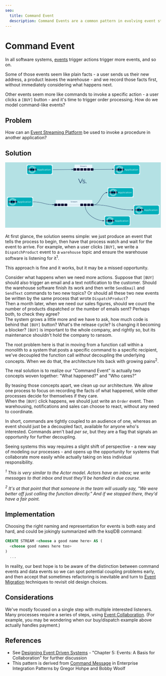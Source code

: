 ```yaml
---
seo:
  title: Command Event
  description: Command Events are a common pattern in evolving event streaming architectures, where events are used as triggers for further processing. They may indicate opportunities for further decoupling and separation of responsibilities.
---
```


# Command Event

In all software systems, [events](event.md) trigger actions trigger
more events, and so on. 

Some of those events seem like plain facts - a user sends us their new
address, a product leaves the warehouse - and we record those facts
first, without immediately considering what happens next.

Other events seem more like commands to invoke a specific action - a
user clicks a `[BUY]` button - and it's time to trigger order
processing. How do we model command-like events?

## Problem

How can an [Event Streaming Platform](../event-stream/event-streaming-platform.md) be used to
invoke a procedure in another application?

## Solution
![Command Event](../img/command-event.svg)

At first glance, the solution seems simple: we just produce an event
that tells the process to begin, then have that process watch and wait
for the event to arrive.  For example, when a user clicks `[BUY]`, we
write a `DispatchProduct` event to a `warehouse` topic and ensure the
warehouse software is listening for it<sup>1</sup>.

This approach is fine and it works, but it may be a missed opportunity.

Consider what happens when we need more actions. Suppose that `[BUY]`
should also trigger an email and a text notification to the customer.
Should the warehouse software finish its work and then write
`SendEmail` and `SendText` commands to two new topics? Or should all
these two new events be written by the same process that wrote `DispatchProduct`?  
Then a month later, when we need our sales figures, should we count
the number of products dispatched or the number of emails sent?
Perhaps both, to check they agree?  
The system grows a little more and we have to ask, how much code is
behind that `[BUY]` button?  What's the release cycle?  Is changing it
becoming a blocker?  `[BUY]` is important to the whole company, and
rightly so, but its maintenance shouldn't hold the company to ransom.

The root problem here is that in moving from a function call within a
monolith to a system that posts a specific command to a specific
recipient, we've decoupled the function call _without_ decoupling the
underlying concepts. When we do that, the architecture hits back with
growing pains<sup>2</sup>.

The real solution is to realize our "Command Event" is actually two
concepts woven together: "What happened?" and "Who cares?" 

By teasing those concepts apart, we clean up our architecture. We
allow one process to focus on recording the facts of what happened,
while other processes decide for themselves if they care.  
When the `[BUY]` click happens, we should just write an `Order`
event. Then warehousing, notifications and sales can choose to react,
without any need to coordinate.

In short, commands are tightly coupled to an audience of one, whereas
an event should just be a decoupled fact, available for anyone who's
interested.  Commands aren't bad _per se_, but they are a flag that
signals an opportunity for further decoupling.

Seeing systems this way requires a slight shift of perspective - a new
way of modeling our processes - and opens up the opportunity for
systems that collaborate more easily while actually taking on less
individual responsibility.

_<sup>1</sup> This is very similar to the Actor model. Actors have an
inbox; we write messages to that inbox and trust they'll be handled in
due course._

_<sup>2</sup> It's at that point that that someone in the team will
usually say, "We were better off just calling the function directly."
And if we stopped there, they'd have a fair point._

## Implementation

Choosing the right naming and representation for events is both easy
and hard, and could be jokingly summarized with the ksqlDB command:

```sql
CREATE STREAM <choose a good name here> AS (
  <choose good names here too>
)
  ...
```

In reality, our best hope is to be aware of the distinction between
command events and data events so we can spot potential coupling
problems early, and then accept that sometimes refactoring is
inevitable and turn to [Event
Migration](../streaming-processing/event-migration.md) techniques to
revisit old design choices.

## Considerations

We've mostly focused on a single step with multiple interested
listeners. Many processes require a series of steps, using [Event
Collaboration](../compositional-patterns/event-collaboration.md). (For
example, you may be wondering when our buy/dispatch example above
actually handles payment.)

## References

* See [Designing Event Driven Systems](https://www.confluent.io/designing-event-driven-systems/) - "Chapter 5: Events: A Basis for Collaboration" for further discussion
* This pattern is derived from [Command Message](https://www.enterpriseintegrationpatterns.com/patterns/messaging/CommandMessage.html) in Enterprise Integration Patterns by Gregor Hohpe and Bobby Woolf
